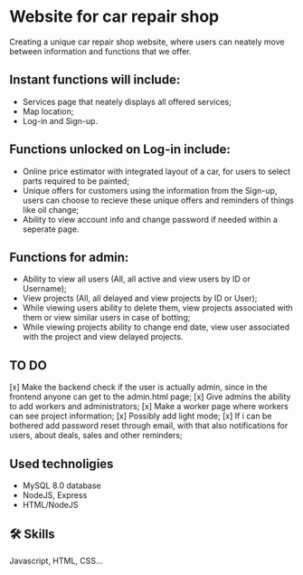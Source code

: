 
# Website for car repair shop

Creating a unique car repair shop website, where users can neately move between information and functions that we offer.

Instant functions will include:
- 
- Services page that neately displays all offered services;
- Map location;
- Log-in and Sign-up.
  
Functions unlocked on Log-in include:
- 
   - Online price estimator with integrated layout of a car, for users to select parts required to be painted;
   - Unique offers for customers using the information from the Sign-up, users can choose to recieve these unique offers and reminders of things like oil change;
   - Ability to view account info and change password if needed within a seperate page.
  
Functions for admin:
-
  - Ability to view all users (All, all active and view users by ID or Username);
  - View projects (All, all delayed and view projects by ID or User);
  - While viewing users ability to delete them, view projects associated with them or view similar users in case of botting;
  - While viewing projects ability to change end date, view user associated with the project and view delayed projects.


## TO DO
[x] Make the backend check if the user is actually admin, since in the frontend anyone can get to the admin.html page;
[x] Give admins the ability to add workers and administrators;
[x] Make a worker page where workers can see project information;
[x] Possibly add light mode;
[x] If i can be bothered add password reset through email, with that also notifications for users, about deals, sales and other reminders;

## Used technoligies

- MySQL 8.0 database
- NodeJS, Express
- HTML/NodeJS


## 🛠 Skills
Javascript, HTML, CSS...

